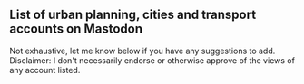 ## List of urban planning, cities and transport accounts on Mastodon
Not exhaustive, let me know below if you have any suggestions to add. Disclaimer: I don't necessarily endorse or otherwise approve of the views of any account listed.
